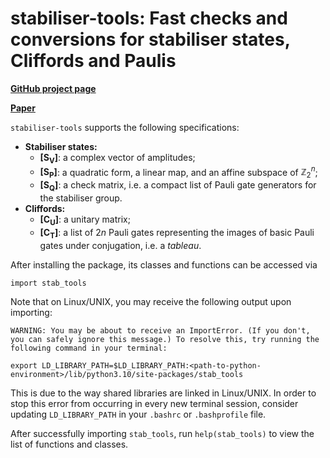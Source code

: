 # stabiliser-tools: Fast checks and conversions for stabiliser states, Cliffords and Paulis
**[GitHub project page](https://github.com/ndesilva/stabiliser-tools)**

**[Paper](https://arxiv.org/abs/2311.10357)**

`stabiliser-tools` supports the following specifications:
- **Stabiliser states:**
    - **[S<sub>V</sub>]**: a complex vector of amplitudes;
    - **[S<sub>P</sub>]**: a quadratic form, a linear map, and an affine subspace of $\mathbb{Z}_2^n$;
    - **[S<sub>Q</sub>]**: a check matrix, i.e. a compact list of Pauli gate generators for the stabiliser group.
- **Cliffords:**
    - **[C<sub>U</sub>]**: a unitary matrix;
    - **[C<sub>T</sub>]**: a list of $2n$ Pauli gates representing the images of basic Pauli gates under conjugation, i.e. a *tableau*.

After installing the package, its classes and functions can be accessed via
```
import stab_tools
```
Note that on Linux/UNIX, you may receive the following output upon importing:
```
WARNING: You may be about to receive an ImportError. (If you don't, you can safely ignore this message.) To resolve this, try running the following command in your terminal:

export LD_LIBRARY_PATH=$LD_LIBRARY_PATH:<path-to-python-environment>/lib/python3.10/site-packages/stab_tools
```
This is due to the way shared libraries are linked in Linux/UNIX. In order to stop this error from occurring in every new terminal session, consider updating `LD_LIBRARY_PATH` in your `.bashrc` or `.bashprofile` file.

After successfully importing `stab_tools`, run `help(stab_tools)` to view the list of functions and classes.